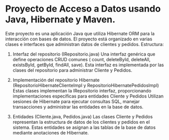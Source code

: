 # Proyecto de Acceso a Datos usando Java, Hibernate y Maven.
Este proyecto es una aplicación Java que utiliza Hibernate ORM para la interacción con bases de datos. El proyecto está organizado en varias clases e interfaces que administran datos de clientes y pedidos.
Estructura:
1. Interfaz del repositorio (IRepositorio.java)
Una interfaz genérica que define operaciones CRUD comunes ( count, deleteById, deleteAll, existsById, getById, findAll, save).
Esta interfaz es implementada por las clases del repositorio para administrar Cliente y Pedidos.

2. Implementación del repositorio Hibernate (RepositorioHibernateClienteImpl y RepositorioHibernatePedidosImpl)
Estas clases implementan la IRepositorio interfaz, proporcionando implementaciones específicas para entidades Cliente y Pedidos
Utilizan sesiones de Hibernate para ejecutar consultas SQL, manejar transacciones y administrar las entidades en la base de datos.

3. Entidades (Cliente.java, Pedidos.java)
Las clases Cliente y Pedidos representan la estructura de datos de los clientes y pedidos en el sistema.
Estas entidades se asignan a las tablas de la base de datos mediante anotaciones de Hibernate.
